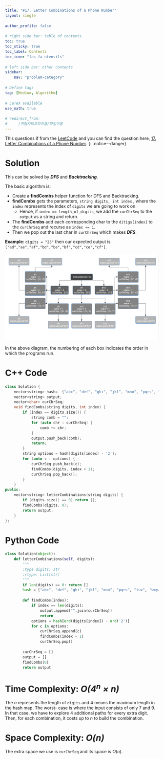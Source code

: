 ```yaml
---
title: "#17. Letter Combinations of a Phone Number"
layout: single

author_profile: false

# right side bar: table of contents
toc: true
toc_sticky: true
toc_label: Contents
toc_icon: "fas fa-utensils"

# left side bar: other contents
sidebar:
    nav: "problem-category"

# Define tags
tag: [Medium, Algorithm]

# LaTeX available
use_math: true

# redirect_from:
#   - /위험카테고리이름/파일이름
---
```


This questions if from the [LeetCode](https://leetcode.com) and you can find the question here, [17. Letter Combinations of a Phone Number](https://leetcode.com/problems/letter-combinations-of-a-phone-number/).
{: .notice--danger}

# Solution
This can be solved by ***DFS*** and ***Backtracking***.

The basic algorithm is:

+ Create a **findCombs** helper function for DFS and Backtracking.
+ **findCombs** gets the parameters, `string digits, int index` , where the `index` represents the index of `digits` we are going to work on.
  + Hence, if `index == length_of_digits`, we add the `curChrSeq` to the `output` as a string and return.
+ The **findCombs** add each corresponding char to the `ditigs[index]` to the `curChrSeq` and recurse as `index += 1`.
+ Then we pop out the last char in `curChrSeq` which makes ***DFS***.

**Example**: `digits = "23"` then our expected output is `["ad","ae","af","bd","be","bf","cd","ce","cf"]`.

![diagram](/assets/images/problem-17-example.png)

In the above diagram, the numbering of each box indicates the order in which the programs run.

# C++ Code
```c++
class Solution {
    vector<string> hash=  {"abc", "def", "ghi", "jkl", "mno", "pqrs", "tuv", "wxyz"};
    vector<string> output;
    vector<char> curChrSeq;
    void findCombs(string digits, int index) {
        if (index == digits.size()) {
            string comb = "";
            for (auto chr : curChrSeq) {
                comb += chr;
            }
            output.push_back(comb);
            return;
        }
        string options = hash[digits[index] - '2'];
        for (auto c : options) {
            curChrSeq.push_back(c);
            findCombs(digits, index + 1);
            curChrSeq.pop_back();
        }
    }
public:
    vector<string> letterCombinations(string digits) {
        if (digits.size() == 0) return {};
        findCombs(digits, 0);
        return output;
    }
};
```

# Python Code
~~~python
class Solution(object):
    def letterCombinations(self, digits):
        """
        :type digits: str
        :rtype: List[str]
        """
        if len(digits) == 0: return []
        hash = ["abc", "def", "ghi", "jkl", "mno", "pqrs", "tuv", "wxyz"]

        def findCombs(index):
            if index == len(digits):
                output.append("".join(curChrSeq))
                return
            options = hash[ord(digits[index]) - ord('2')]
            for c in options:
                curChrSeq.append(c)
                findCombs(index + 1)
                curChrSeq.pop()

        curChrSeq = []
        output = []
        findCombs(0)
        return output
~~~

# Time Complexity: *$O(4^{n} \times n)$*
The $n$ represents the length of `digits` and $4$ means the maximum length in the hash map. The worst- case is where the input consists of only $7$ and $9$. In that case, we have to explore 4 additional paths for every extra digit. Then, for each combination, it costs up to $n$ to build the combination.

# Space Complexity: *$O(n)$*
The extra space we use is `curChrSeq` and its space is $O(n)$.

